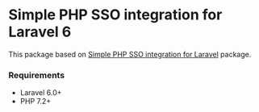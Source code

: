# Simple PHP SSO integration for Laravel 6

This package based on [Simple PHP SSO integration for Laravel](https://github.com/zefy/laravel-sso) package.
### Requirements
* Laravel 6.0+
* PHP 7.2+